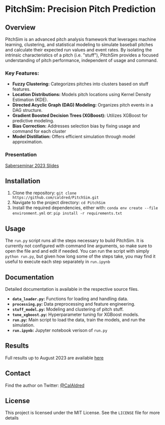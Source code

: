 # PitchSim: Precision Pitch Prediction
## Overview
PitchSim is an advanced pitch analysis framework that leverages machine learning, clustering, and statistical modeling to simulate baseball pitches and calculate their expected run values and event rates. By isolating the intrinsic characteristics of a pitch (i.e. "stuff"),  PitchSim provides a focused understanding of pitch performance, independent of usage and command.

### Key Features:

* **Fuzzy Clustering:** Categorizes pitches into clusters based on stuff features.
* **Location Distributions:** Models pitch locations using Kernel Density Estimation (KDE).
* **Directed Acyclic Graph (DAG) Modeling:** Organizes pitch events in a DAG structure.
* **Gradient Boosted Decision Trees (XGBoost):** Utilizes XGBoost for predictive modeling.
* **Bias Correction:** Addresses selection bias by fixing usage and command for each cluster
* **Model Distillation:** Offers efficient simulation through model approximation.

### Presentation
[Saberseminar 2023 Slides](https://docs.google.com/presentation/d/1LtN8Vc_66ec7wGFujLar18oyE8EFrZFUpTanj_UYAFI/edit?usp=sharing)

## Installation
1. Clone the repository:
`git clone https://github.com/caldred/PitchSim.git`
2. Navigate to the project directory:
`cd PitchSim`
3. Install the required dependencies, either with:
`conda env create --file environment.yml`
or:
`pip install -r requirements.txt`

## Usage 
The `run.py` script runs all the steps necessary to build PitchSim. It is currently not configured with command line arguments, so make sure to open the file and and edit if needed. You can run the script with simply `python run.py`, but given how long some of the steps take, you may find it useful to execute each step separately in `run.ipynb`

## Documentation
Detailed documentation is available in the respective source files.

* **`data_loader.py`:** Functions for loading and handling data.
* **`processing.py`:** Data preprocessing and feature engineering.
* **`stuff_model.py`:** Modeling and clustering of pitch stuff.
* **`tune_xgboost.py`:** Hyperparameter tuning for XGBoost models.
* **`run.py`:** Main script to load the data, train the models, and run the simulation.
* **`run.ipynb`:** Jupyter notebook verison of `run.py`

## Results
Full results up to August 2023 are available [here](https://docs.google.com/spreadsheets/d/1019d4XW4BvVidaFuzcXY7wdwGWEdjcTf4BnNqYUoaMM/edit?usp=sharing)

## Contact
Find the author on Twitter: [@CalAldred](https://twitter.com/CalAldred)

## License
This project is licensed under the MIT License. See the `LICENSE` file for more details






